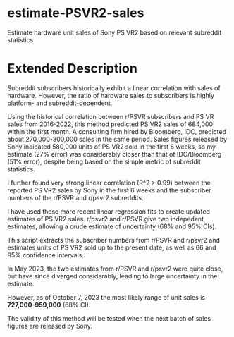 # estimate-PSVR2-sales
Estimate hardware unit sales of Sony PS VR2 based on relevant subreddit statistics

# Extended Description

Subreddit subscribers historically exhibit a linear correlation with sales of hardware.
However, the ratio of hardware sales to subscribers is highly platform- and subreddit-dependent.

Using the historical correlation between r/PSVR subscribers and PS VR sales from 2016-2022, this method
predicted PS VR2 sales of 684,000 within the first month.
A consulting firm hired by Bloomberg, IDC, predicted about 270,000-300,000 sales in the same period.
Sales figures released by Sony indicated 580,000 units of PS VR2 sold in the first 6 weeks, so my estimate (27% error)
was considerably closer than that of IDC/Bloomberg (51% error), despite being based on the simple metric of 
subreddit statistics.

I further found very strong linear correlation (R^2 > 0.99) between the reported PS VR2 sales by Sony in the first 
6 weeks and the subscriber numbers of the r/PSVR and r/psvr2 subreddits.

I have used these more recent linear regression fits to create updated estimates of PS VR2 sales.
r/psvr2 and r/PSVR give two indepedent estimates, allowing a crude estimate of uncertainty (68% and 95% CIs).

This script extracts the subscriber numbers from r/PSVR and r/psvr2 and estimates units of PS VR2 sold up to the
present date, as well as 66 and 95% confidence intervals.

In May 2023, the two estimates from r/PSVR and r/psvr2 were quite close, but have since diverged considerably,
leading to large uncertainty in the estimate.  

However, as of October 7, 2023 the most likely range of unit sales is **727,000-959,000** (68% CI).

The validity of this method will be tested when the next batch of sales figures are released by Sony.

